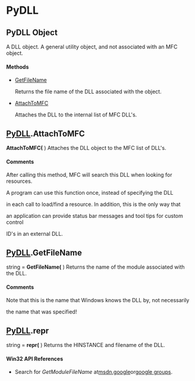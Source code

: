 # PyDLL

## PyDLL Object

A DLL object.  A general utility object, and not associated with an MFC object.

#### Methods


  - [GetFileName](PyDLL.md#pydllgetfilename)

    Returns the file name of the DLL associated with the object.&nbsp;

  - [AttachToMFC](PyDLL.md#pydllattachtomfc)

    Attaches the DLL to the internal list of MFC DLL's.&nbsp;

## [PyDLL](#pydll).AttachToMFC

 __AttachToMFC(__ )
Attaches the DLL object to the MFC list of DLL's.

#### Comments
After calling this method, MFC will search this DLL when looking for resources. 

A program can use this function once, instead of specifying the DLL 

in each call to load/find a resource.
In addition, this is the only way that 

an application can provide status bar messages and tool tips for custom control 

ID's in an external DLL.

## [PyDLL](#pydll).GetFileName

string = __GetFileName(__ )
Returns the name of the module associated with the DLL.

#### Comments
Note that this is the name that Windows knows the DLL by, not necessarily 

the name that was specified!

## [PyDLL](#pydll).__repr__

string = ____repr__(__ )
Returns the HINSTANCE and filename of the DLL.

#### Win32 API References


  - Search for *GetModuleFileName* at[msdn](#http://search.msdn.microsoft.com/search/results.aspx?view=msdn&query=getmodulefilename),[google](#http://www.google.com/search?q=getmodulefilename)or[google groups](#http://groups.google.com/groups?q=getmodulefilename).